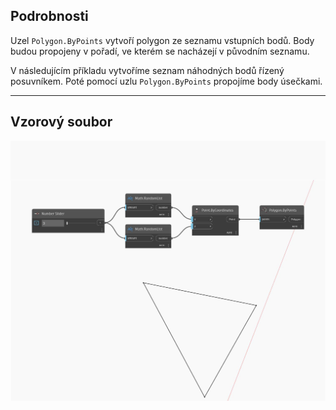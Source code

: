 ## Podrobnosti
Uzel `Polygon.ByPoints` vytvoří polygon ze seznamu vstupních bodů. Body budou propojeny v pořadí, ve kterém se nacházejí v původním seznamu.

V následujícím příkladu vytvoříme seznam náhodných bodů řízený posuvníkem. Poté pomocí uzlu `Polygon.ByPoints` propojíme body úsečkami.

___
## Vzorový soubor

![ByPoints](./Autodesk.DesignScript.Geometry.Polygon.ByPoints_img.jpg)

